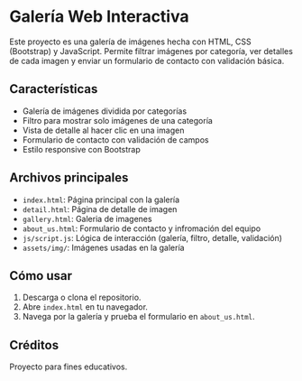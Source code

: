 # Galería Web Interactiva

Este proyecto es una galería de imágenes hecha con HTML, CSS (Bootstrap) y JavaScript. Permite filtrar imágenes por categoría, ver detalles de cada imagen y enviar un formulario de contacto con validación básica.

## Características

- Galería de imágenes dividida por categorías
- Filtro para mostrar solo imágenes de una categoría
- Vista de detalle al hacer clic en una imagen
- Formulario de contacto con validación de campos
- Estilo responsive con Bootstrap

## Archivos principales

- `index.html`: Página principal con la galería
- `detail.html`: Página de detalle de imagen
- `gallery.html`: Galeria de imagenes
- `about_us.html`: Formulario de contacto y infromación del equipo
- `js/script.js`: Lógica de interacción (galería, filtro, detalle, validación)
- `assets/img/`: Imágenes usadas en la galería

## Cómo usar

1. Descarga o clona el repositorio.
2. Abre `index.html` en tu navegador.
3. Navega por la galería y prueba el formulario en `about_us.html`.

## Créditos

Proyecto para fines educativos.
